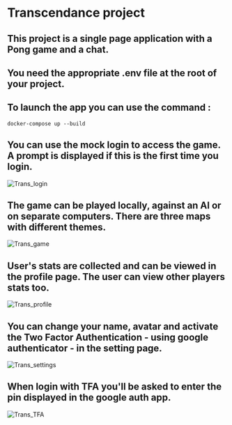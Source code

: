 # Transcendance project

## This project is a single page application with a Pong game and a chat.
## You need the appropriate .env file at the root of your project.

## To launch the app you can use the command :
```
docker-compose up --build
```

## You can use the mock login to access the game. A prompt is displayed if this is the first time you login.

![Trans_login](https://user-images.githubusercontent.com/46645713/203286845-2551b495-5852-4728-9a12-e0ce60276d8f.png)

## The game can be played locally, against an AI or on separate computers. There are three maps with different themes.

![Trans_game](https://user-images.githubusercontent.com/46645713/203290415-320b41f7-84a2-477b-82d6-a3ad8d66df48.png)


## User's stats are collected and can be viewed in the profile page. The user can view other players stats too.

![Trans_profile](https://user-images.githubusercontent.com/46645713/203285424-83a0d7fc-2f6c-4e9a-a6ff-b26069551520.png)

## You can change your name, avatar and activate the Two Factor Authentication - using google authenticator - in the setting page.

![Trans_settings](https://user-images.githubusercontent.com/46645713/203291148-bedc4db4-390a-4bb5-8bf7-d75e6ef5b218.png)

## When login with TFA you'll be asked to enter the pin displayed in the google auth app.

![Trans_TFA](https://user-images.githubusercontent.com/46645713/203292008-d218dcfa-692e-473b-bae2-983e3634bfb5.png)
